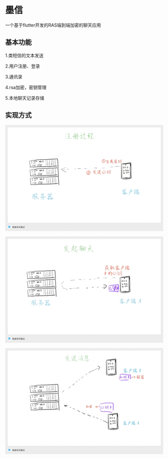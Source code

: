 # 墨信

一个基于flutter开发的RAS端到端加密的聊天应用

## 基本功能

1.类短信的文本发送

2.用户注册、登录

3.通讯录

4.rsa加密，密钥管理

5.本地聊天记录存储

## 实现方式

![3](assets/img/3.jpg)

![1](assets/img/1.jpg)

![2](assets/img/2.jpg)
